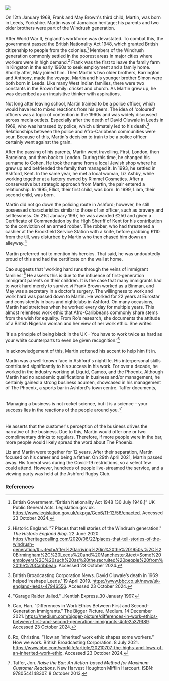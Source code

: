 <a href="https://www.kent-maps.online"><img src="https://kent-map.github.io/mdpress/juncture/ve-button.png"></a>
<param ve-config title="Martin Cohen" author="Liam Cohen" layout="vtl" 
banner="xxx">

<param ve-entity eid="Q67479626" alias="Kent">

On 12th January 1968, Frank and May Brown's third child, Martin, was born in Leeds, Yorkshire. Martin was of Jamaican heritage; his parents and two older brothers were part of the Windrush generation. 
<br><br>
After World War II, England's workforce was devastated. To combat this, the government passed the British Nationality Act 1948, which granted British citizenship to people from the colonies.[^ref1]  Members of the Windrush generation commonly settled in the poorest areas in major cities where workers were in high demand.[^ref2] Frank was the first to leave the family farm in Kingston in the early 1960s to seek employment and a family home. Shortly after, May joined him. Then Martin's two older brothers, Barrington and Anthony, made the voyage. Martin and his younger brother Simon were both born in Leeds. Like many West Indian families, there were two constants in the Brown family: cricket and church. As Martin grew up, he was described as an inquisitive thinker with aspirations.  
<param ve-image url="https://stor.artstor.org/stor/6ed81258-e4d9-4695-8ee6-9a0a28429182" label="Martin Cohen" attribution="By kind permission of Liam Cohen">

Not long after leaving school, Martin trained to be a police officer, which would have led to mixed reactions from his peers. The idea of 'coloured' officers was a topic of contention in the 1960s and was widely discussed across media outlets. Especially after the death of David Oluwale in Leeds in 1969, who was harassed by police, which ultimately led to his death.[^ref3] Relationships between the police and Afro-Caribbean communities were sour.  Because of this, Martin's decision to train to be a police officer certainly went against the grain. 
<param ve-image url="https://stor.artstor.org/stor/536003bd-c78c-43ad-a1ec-36db865614d8" label="Martin Cohen" attribution="By kind permission of Liam Cohen">

After the passing of his parents, Martin went travelling. First, London, then Barcelona, and then back to London. During this time, he changed his surname to Cohen. He took the name from a local Jewish shop where he grew up and befriended the family that managed it. In 1993, he settled in Ashford, Kent. In the same year, he met a local woman, Liz Ashby, while working together at a factory owned by Rimmel Cosmetics. After a conservative but strategic approach from Martin, the pair entered a relationship. In 1995, Elliot, their first child, was born. In 1999, Liam, their second child, was born. 
<param ve-image url="https://stor.artstor.org/stor/dc3dc4d8-bfaf-4902-84aa-de4e08754e12" label="Elliott and Martin Cohen" attribution="By kind permission of Liam Cohen">

Martin did not go down the policing route in Ashford; however, he still possessed characteristics similar to those of an officer, such as bravery and selflessness. On 21st January 1997, he was awarded £250 and given a Certificate of Commendation by the High Sheriff of Kent for his contribution to the conviction of an armed robber. The robber, who had threatened a cashier at the Brookfield Service Station with a knife, before grabbing £110 from the till, was disturbed by Martin who then chased him down an alleyway.[^ref4] 
<br><br>
Martin preferred not to mention his heroics. That said, he was undoubtedly proud of this and had the certificate on the wall at home. 

Cao suggests that 'working hard runs through the veins of immigrant families.'[^ref5] He asserts this is due to the influence of first-generation immigrant parents on their children. It is the case that many immigrants had to work hard merely to survive.vi Frank Brown worked as a Binman, and May was a secretary in a doctor's surgery. The willingness to work and work hard was passed down to Martin. He worked for 22 years at Eurostar and consistently in bars and nightclubs in Ashford. On many occasions, Martin had stretches when he worked every day for multiple years. This almost relentless work ethic that Afro-Caribbeans commonly share stems from the wish for equality. From Ro's research, she documents the attitude of a British Nigerian woman and her view of her work ethic. She writes:
<br><br>
‘It's a principle of being black in the UK - You have to work twice as hard as your white counterparts to even be given recognition.’[^ref6] 
<br><br>
In acknowledgement of this, Martin softened his accent to help him fit in.  
<param ve-image url="https://stor.artstor.org/stor/117b831a-b025-4fff-a919-83d05254eefd" label="Martin Cohen working at Eurostar" attribution="By kind permission of Liam Cohen">

Martin was a well-known face in Ashford's nightlife. His interpersonal skills contributed significantly to his success in his work. For over a decade, he worked in the industry working at Liquid, Cameo, and the Phoenix. Although Martin had no academic qualifications in business and/or management, he certainly gained a strong business acumen, showcased in his management of The Phoenix, a sports bar in Ashford's town centre. Taffer documents,  
<br><br>
'Managing a business is not rocket science, but it is a science – your success lies in the reactions of the people around you.'[^ref7]  
<br><br>
He asserts that the customer's perception of the business drives the narrative of the business.  Due to this, Martin would offer one or two complimentary drinks to regulars. Therefore, if more people were in the bar, more people would likely spread the word about The Phoenix. 
<param ve-image url="https://stor.artstor.org/stor/167ddc3d-9de0-4696-82b1-1b2a51145ef4" label="Martin Cohen" attribution="By kind permission of Liam Cohen">

Liz and Martin were together for 12 years. After their separation, Martin focused on his career and being a father. On 29th April 2021, Martin passed away. His funeral was during the Covid-19 restrictions, so a select few could attend. However, hundreds of people live-streamed the service, and a viewing party was held at the Ashford Rugby Club. 
<param ve-image url="https://stor.artstor.org/stor/8881820b-2e0b-4513-8b80-368ec43ead6c" label="Martin Cohen at 60 with his sons Elliot and Liam" attribution="By kind permission of Liam Cohen">

### References

[^ref1]:  British Government. “British Nationality Act 1948 [30 July 1948.]” UK Public General Acts. Legislation.gov.uk. https://www.legislation.gov.uk/ukpga/Geo6/11-12/56/enacted. Accessed 23 October 2024.
[^ref2]: Historic England. "7 Places that tell stories of the Windrush generation." _The Historic England Blog_. 22 June 2020. https://heritagecalling.com/2020/06/22/places-that-tell-stories-of-the-windrush-generation/#:~:text=After%20arriving%20in%20the%201950s,%2C%20Birmingham%2C%20Leeds%20and%20Manchester.&text=Some%20employers%2C%20such%20as%20the,recruited%20people%20from%20the%20Caribbean. Accessed 23 October 2024. 
[^ref3]: British Broadcasting Corporation News.  David Oluwale’s death in 1969 helped ’reshape Leeds.’ 19 April 2019. https://www.bbc.co.uk/news/uk-england-leeds-47946556. Accessed 23 October 2024.
[^ref4]: "Garage Raider Jailed." _Kentish Express_30 January 1997.
[^ref5]: Cao, Han. ”Differences in Work Ethics Between First and Second-Generation Immigrants.” The Bigger Picture. Medium. 14 December 2021. https://medium.com/bigger-picture/differences-in-work-ethics-between-first-and-second-generation-immigrants-4cfe2a379f89. Accessed 23 October 2024.  
[^ref6]: Ro, Christine. ”How an ’inherited’ work ethic shapes some workers.” How we work. British Broadcasting Corporation. 8 July 2021. https://www.bbc.com/worklife/article/20210707-the-highs-and-lows-of-an-inherited-work-ethic. Accessed 23 October 2024. 
[^ref7]: Taffer, Jon. _Raise the Bar: An Action-based Method for Maximum Customer Reactions_. New Harvest Houghton Mifflin Harcourt. ISBN: 9780544148307. 8 October 2013. 
